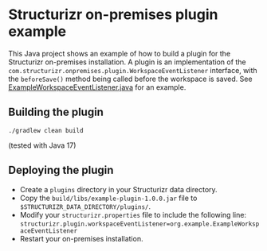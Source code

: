 # Structurizr on-premises plugin example

This Java project shows an example of how to build a plugin for the Structurizr on-premises installation.
A plugin is an implementation of the `com.structurizr.onpremises.plugin.WorkspaceEventListener` interface,
with the `beforeSave()` method being called before the workspace is saved.
See [ExampleWorkspaceEventListener.java](src/main/java/org/example/ExampleWorkspaceEventListener.java) for an example.

## Building the plugin

```
./gradlew clean build
```

(tested with Java 17)

## Deploying the plugin

- Create a `plugins` directory in your Structurizr data directory. 
- Copy the `build/libs/example-plugin-1.0.0.jar` file to `$STRUCTURIZR_DATA_DIRECTORY/plugins/`.
- Modify your `structurizr.properties` file to include the following line: `structurizr.plugin.workspaceEventListener=org.example.ExampleWorkspaceEventListener`
- Restart your on-premises installation. 